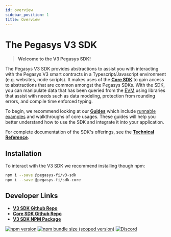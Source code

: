 ```yaml
---
id: overview
sidebar_position: 1
title: Overview
---
```

# The Pegasys V3 SDK

> **Welcome to the V3 Pegasys SDK!**

The Pegasys V3 SDK provides abstractions to assist you with interacting with the Pegasys V3 smart contracts in a Typescript/Javascript environment (e.g. websites, node scripts). It makes uses of the [**Core SDK**](../core/overview.md) to gain access to abstractions that are common amongst the Pegasys SDKs. With the SDK, you can manipulate data that has been queried from the [EVM](https://ethereum.org/en/developers/docs/evm/) using libraries that assist with needs such as data modeling, protection from rounding errors, and compile time enforced typing.

To begin, we recommend looking at our [**Guides**](./guides/01-background.md) which include [runnable examples](https://github.com/Pegasys/examples/tree/main/v3-sdk) and walkthroughs of core usages. These guides will help you better understand how to use the SDK and integrate it into your application.

For complete documentation of the SDK's offerings, see the [**Technical Reference**](./reference/overview.md).

## Installation

To interact with the V3 SDK we recommend installing though npm:

```bash
npm i --save @pegasys-fi/v3-sdk
npm i --save @pegasys-fi/sdk-core
```

## Developer Links

- [**V3 SDK Github Repo**](https://github.com/Pegasys-fi/v3-sdk)
- [**Core SDK Github Repo**](https://github.com/Jingo-Finance/sdk-core)
- [**V3 SDK NPM Package**](https://www.npmjs.com/package/@pollum-io/v3-sdk)

[![npm version](https://img.shields.io/npm/v/@pegasys-fi/v3-sdk/latest.svg)](https://www.npmjs.com/package/@pollum-io/v3-sdk/v/latest)
[![npm bundle size (scoped version)](https://img.shields.io/bundlephobia/minzip/@pegasys-fi/v3-sdk/latest.svg)](https://bundlephobia.com/result?p=@pollum-io/v3-sdk@latest)
[![Discord](https://img.shields.io/badge/discord-join%20chat-blue.svg)](https://discord.com/channels/597638925346930701/607978109089611786)
